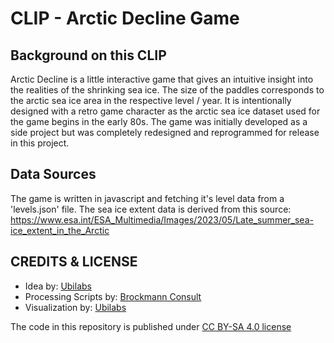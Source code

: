# CLIP - Arctic Decline Game

## Background on this CLIP
Arctic Decline is a little interactive game that gives an intuitive insight into the realities of the shrinking sea ice. The size of the paddles corresponds to the arctic sea ice area in the respective level / year. It is intentionally designed with a retro game character as the arctic sea ice dataset used for the game begins in the early 80s. The game was initially developed as a side project but was completely redesigned and reprogrammed for release in this project.

## Data Sources
The game is written in javascript and fetching it's level data from a 'levels.json' file. The sea ice extent data is derived from this source: https://www.esa.int/ESA_Multimedia/Images/2023/05/Late_summer_sea-ice_extent_in_the_Arctic 

## CREDITS & LICENSE
- Idea by: [Ubilabs](https://www.ubilabs.com/)
- Processing Scripts by: [Brockmann Consult](https://www.brockmann-consult.de/)
- Visualization by: [Ubilabs](https://www.ubilabs.com/)

The code in this repository is published under [CC BY-SA 4.0 license](https://creativecommons.org/licenses/by-sa/4.0/)
